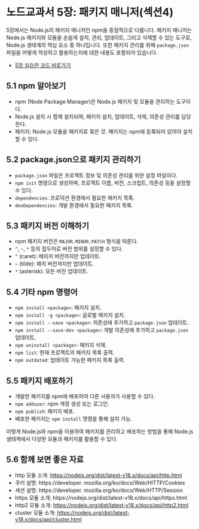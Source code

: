 # 노드교과서 5장: 패키지 매니저(섹션4)

5장에서는 Node.js의 패키지 매니저인 npm을 중점적으로 다룹니다. 패키지 매니저는 Node.js 패키지와 모듈을 손쉽게 설치, 관리, 업데이트, 그리고 삭제할 수 있는 도구로, Node.js 생태계의 핵심 요소 중 하나입니다. 또한 패키지 관리를 위해 `package.json` 파일을 어떻게 작성하고 활용하는지에 대한 내용도 포함되어 있습니다.
- [5장 실습한 코드 바로가기](https://github.com/malangtofu/Node.js-textbook/tree/main/ch05)

## 5.1 npm 알아보기
- npm (Node Package Manager)은 Node.js 패키지 및 모듈을 관리하는 도구이다.
- Node.js 설치 시 함께 설치되며, 패키지 설치, 업데이트, 삭제, 의존성 관리를 담당한다.
- 패키지: Node.js 모듈을 패키지로 묶은 것. 패키지는 npm에 등록되어 있어야 설치할 수 있다.

## 5.2 package.json으로 패키지 관리하기
- `package.json` 파일은 프로젝트 정보 및 의존성 관리를 위한 설정 파일이다.
- `npm init` 명령으로 생성하며, 프로젝트 이름, 버전, 스크립트, 의존성 등을 설정할 수 있다.
- `dependencies`: 프로덕션 환경에서 필요한 패키지 목록.
- `devDependencies`: 개발 환경에서 필요한 패키지 목록.

## 5.3 패키지 버전 이해하기
- npm 패키지 버전은 `MAJOR.MINOR.PATCH` 형식을 따른다.
- `^`, `~`, `*` 등의 접두어로 버전 범위를 설정할 수 있다.
- `^` (caret): 메이저 버전까지만 업데이트.
- `~` (tilde): 패치 버전까지만 업데이트.
- `*` (asterisk): 모든 버전 업데이트.

## 5.4 기타 npm 명령어
- `npm install <package>`: 패키지 설치.
- `npm install -g <package>`: 글로벌 패키지 설치.
- `npm install --save <package>`: 의존성에 추가하고 `package.json` 업데이트.
- `npm install --save-dev <package>`: 개발 의존성에 추가하고 `package.json` 업데이트.
- `npm uninstall <package>`: 패키지 삭제.
- `npm list`: 현재 프로젝트의 패키지 목록 출력.
- `npm outdated`: 업데이트 가능한 패키지 목록 출력.

## 5.5 패키지 배포하기
- 개발한 패키지를 npm에 배포하여 다른 사용자가 사용할 수 있다.
- `npm adduser`: npm 계정 생성 또는 로그인.
- `npm publish`: 패키지 배포.
- 배포한 패키지는 `npm install` 명령을 통해 설치 가능.

이렇게 Node.js와 npm을 이용하여 패키지를 관리하고 배포하는 방법을 통해 Node.js 생태계에서 다양한 모듈과 패키지를 활용할 수 있다.

## 5.6 함께 보면 좋은 자료
- http 모듈 소개: https://nodejs.org/dist/latest-v18.x/docs/api/http.html
- 쿠키 설명: https://developer. mozilla.org/ko/docs/Web/HITTP/Cookies
- 세션 설명: https://developer. mozilla.org/ko/docs/Web/HTTP/Session
- https 모듈 소개: hitps://nodejs.org/dist/latest-v18.x/docs/api/https.html
- http2 모듈 소개: https://nodejs.org/dist/latest-v18.x/docs/api/http2.html
- cluster 모듈 소개: https://nodejs.org/dist/latest-v18.x/docs/api/cluster.html
